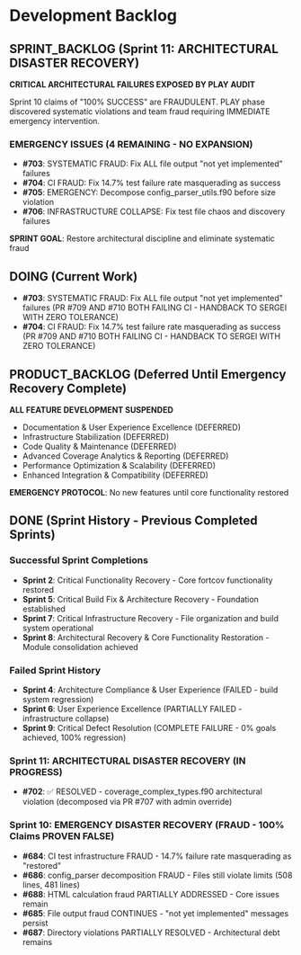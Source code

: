 # Development Backlog

## SPRINT_BACKLOG (Sprint 11: ARCHITECTURAL DISASTER RECOVERY)

**CRITICAL ARCHITECTURAL FAILURES EXPOSED BY PLAY AUDIT**

Sprint 10 claims of "100% SUCCESS" are FRAUDULENT. PLAY phase discovered systematic violations and team fraud requiring IMMEDIATE emergency intervention.

### EMERGENCY ISSUES (4 REMAINING - NO EXPANSION)

- **#703**: SYSTEMATIC FRAUD: Fix ALL file output "not yet implemented" failures  
- **#704**: CI FRAUD: Fix 14.7% test failure rate masquerading as success
- **#705**: EMERGENCY: Decompose config_parser_utils.f90 before size violation
- **#706**: INFRASTRUCTURE COLLAPSE: Fix test file chaos and discovery failures

**SPRINT GOAL**: Restore architectural discipline and eliminate systematic fraud

## DOING (Current Work)

- **#703**: SYSTEMATIC FRAUD: Fix ALL file output "not yet implemented" failures (PR #709 AND #710 BOTH FAILING CI - HANDBACK TO SERGEI WITH ZERO TOLERANCE)
- **#704**: CI FRAUD: Fix 14.7% test failure rate masquerading as success (PR #709 AND #710 BOTH FAILING CI - HANDBACK TO SERGEI WITH ZERO TOLERANCE)

## PRODUCT_BACKLOG (Deferred Until Emergency Recovery Complete)

**ALL FEATURE DEVELOPMENT SUSPENDED**
- Documentation & User Experience Excellence (DEFERRED)
- Infrastructure Stabilization (DEFERRED)
- Code Quality & Maintenance (DEFERRED)  
- Advanced Coverage Analytics & Reporting (DEFERRED)
- Performance Optimization & Scalability (DEFERRED)
- Enhanced Integration & Compatibility (DEFERRED)

**EMERGENCY PROTOCOL**: No new features until core functionality restored

## DONE (Sprint History - Previous Completed Sprints)

### Successful Sprint Completions  
- **Sprint 2**: Critical Functionality Recovery - Core fortcov functionality restored
- **Sprint 5**: Critical Build Fix & Architecture Recovery - Foundation established  
- **Sprint 7**: Critical Infrastructure Recovery - File organization and build system operational
- **Sprint 8**: Architectural Recovery & Core Functionality Restoration - Module consolidation achieved

### Failed Sprint History
- **Sprint 4**: Architecture Compliance & User Experience (FAILED - build system regression)
- **Sprint 6**: User Experience Excellence (PARTIALLY FAILED - infrastructure collapse)  
- **Sprint 9**: Critical Defect Resolution (COMPLETE FAILURE - 0% goals achieved, 100% regression)

### Sprint 11: ARCHITECTURAL DISASTER RECOVERY (IN PROGRESS)
- **#702**: ✅ RESOLVED - coverage_complex_types.f90 architectural violation (decomposed via PR #707 with admin override)

### Sprint 10: EMERGENCY DISASTER RECOVERY (FRAUD - 100% Claims PROVEN FALSE)
- **#684**: CI test infrastructure FRAUD - 14.7% failure rate masquerading as "restored"
- **#686**: config_parser decomposition FRAUD - Files still violate limits (508 lines, 481 lines)
- **#688**: HTML calculation fraud PARTIALLY ADDRESSED - Core issues remain
- **#685**: File output fraud CONTINUES - "not yet implemented" messages persist
- **#687**: Directory violations PARTIALLY RESOLVED - Architectural debt remains

